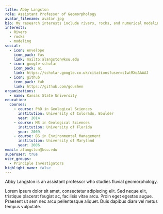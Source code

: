 ```yaml
---
title: Abby Langston
role: Assistant Professor of Geomorphology
avatar_filename: avatar.jpg
bio: My research interests include rivers, rocks, and numerical modeling.
interests:
  - Rivers
  - rocks
  - modeling
social:
  - icon: envelope
    icon_pack: fas
    link: mailto:alangston@ksu.edu
  - icon: google-scholar
    icon_pack: ai
    link: https://scholar.google.co.uk/citations?user=sIwtMXoAAAAJ
  - icon: github
    icon_pack: fab
    link: https://github.com/gcushen
organizations:
  - name: Kansas State University
education:
  courses:
    - course: PhD in Geological Sciences
      institution: University of Colorado, Boulder
      year: 2014
    - course: MS in Geological Sciences
      institution: University of Florida
      year: 2009
    - course: BS in Environmental Management
      institution: University of Maryland
      year: 2006
email: alangston@ksu.edu
superuser: true
user_groups:
  - Principle Investigators
highlight_name: false
---
```

Abby Langston is an assistant professor who studies fluvial geomorphology.

Lorem ipsum dolor sit amet, consectetur adipiscing elit. Sed neque elit, tristique placerat feugiat ac, facilisis vitae arcu. Proin eget egestas augue. Praesent ut sem nec arcu pellentesque aliquet. Duis dapibus diam vel metus tempus vulputate.